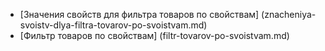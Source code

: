 ﻿* [Значения свойств для фильтра товаров по свойствам] (znacheniya-svoistv-dlya-filtra-tovarov-po-svoistvam.md)
* [Фильтр товаров по свойствам] (filtr-tovarov-po-svoistvam.md)
